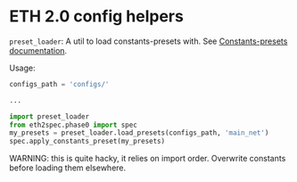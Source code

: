 # ETH 2.0 config helpers

`preset_loader`: A util to load constants-presets with.
See [Constants-presets documentation](../../configs/constants_presets/README.md).

Usage:

```python
configs_path = 'configs/'

...

import preset_loader
from eth2spec.phase0 import spec
my_presets = preset_loader.load_presets(configs_path, 'main_net')
spec.apply_constants_preset(my_presets)
```

WARNING: this is quite hacky, it relies on import order. Overwrite constants before loading them elsewhere.
